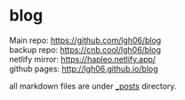 # blog  
Main repo: https://github.com/lgh06/blog  
backup repo: https://cnb.cool/lgh06/blog  
netlify mirror: https://hapleo.netlify.app/  
github pages: http://lgh06.github.io/blog

all markdown files are under [_posts](_posts) directory.  
